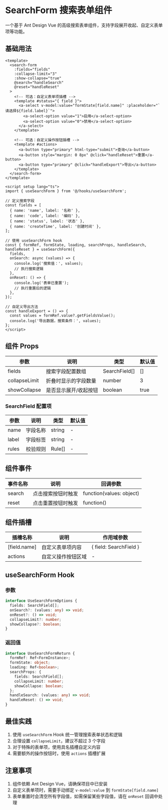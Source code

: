 # SearchForm 搜索表单组件

一个基于 Ant Design Vue 的高级搜索表单组件，支持字段展开收起、自定义表单项等功能。

## 基础用法

```vue
<template>
  <search-form
    :fields="fields"
    :collapse-limit="3"
    :show-collapse="true"
    @search="handleSearch"
    @reset="handleReset"
  >
    <!-- 可选：自定义表单项插槽 -->
    <template #status="{ field }">
      <a-select v-model:value="formState[field.name]" :placeholder="`请选择${field.label}`">
        <a-select-option value="1">启用</a-select-option>
        <a-select-option value="0">禁用</a-select-option>
      </a-select>
    </template>

    <!-- 可选：自定义操作按钮插槽 -->
    <template #actions>
      <a-button type="primary" html-type="submit">查询</a-button>
      <a-button style="margin: 0 8px" @click="handleReset">重置</a-button>
      <a-button type="primary" @click="handleExport">导出</a-button>
    </template>
  </search-form>
</template>

<script setup lang="ts">
import { useSearchForm } from '@/hooks/useSearchForm';

// 定义搜索字段
const fields = [
  { name: 'name', label: '名称' },
  { name: 'code', label: '编码' },
  { name: 'status', label: '状态' },
  { name: 'createTime', label: '创建时间' },
];

// 使用 useSearchForm hook
const { formRef, formState, loading, searchProps, handleSearch, handleReset } = useSearchForm({
  fields,
  onSearch: async (values) => {
    console.log('搜索值：', values);
    // 执行搜索逻辑
  },
  onReset: () => {
    console.log('表单已重置');
    // 执行重置后的逻辑
  },
});

// 自定义导出方法
const handleExport = () => {
  const values = formRef.value?.getFieldsValue();
  console.log('导出数据，搜索条件：', values);
};
</script>
```

## 组件 Props

| 参数 | 说明 | 类型 | 默认值 |
| --- | --- | --- | --- |
| fields | 搜索字段配置数组 | SearchField[] | [] |
| collapseLimit | 折叠时显示的字段数量 | number | 3 |
| showCollapse | 是否显示展开/收起按钮 | boolean | true |

### SearchField 配置项

| 参数 | 说明 | 类型 | 默认值 |
| --- | --- | --- | --- |
| name | 字段名称 | string | - |
| label | 字段标签 | string | - |
| rules | 校验规则 | Rule[] | - |

## 组件事件

| 事件名称 | 说明 | 回调参数 |
| --- | --- | --- |
| search | 点击搜索按钮时触发 | function(values: object) |
| reset | 点击重置按钮时触发 | function() |

## 组件插槽

| 插槽名称 | 说明 | 作用域参数 |
| --- | --- | --- |
| [field.name] | 自定义表单项内容 | { field: SearchField } |
| actions | 自定义操作按钮区域 | - |

## useSearchForm Hook

### 参数

```typescript
interface UseSearchFormOptions {
  fields: SearchField[];
  onSearch?: (values: any) => void;
  onReset?: () => void;
  collapseLimit?: number;
  showCollapse?: boolean;
}
```

### 返回值

```typescript
interface UseSearchFormReturn {
  formRef: Ref<FormInstance>;
  formState: object;
  loading: Ref<boolean>;
  searchProps: {
    fields: SearchField[];
    collapseLimit: number;
    showCollapse: boolean;
  };
  handleSearch: (values: any) => void;
  handleReset: () => void;
}
```

## 最佳实践

1. 使用 `useSearchForm` Hook 统一管理搜索表单状态和逻辑
2. 合理设置 `collapseLimit`，建议不超过 3 个字段
3. 对于特殊的表单项，使用具名插槽自定义内容
4. 需要额外的操作按钮时，使用 `actions` 插槽扩展

## 注意事项

1. 组件依赖 Ant Design Vue，请确保项目中已安装
2. 自定义表单项时，需要手动绑定 `v-model:value` 到 `formState[field.name]`
3. 表单重置时会清空所有字段值，如需保留某些字段值，请在 `onReset` 回调中处理